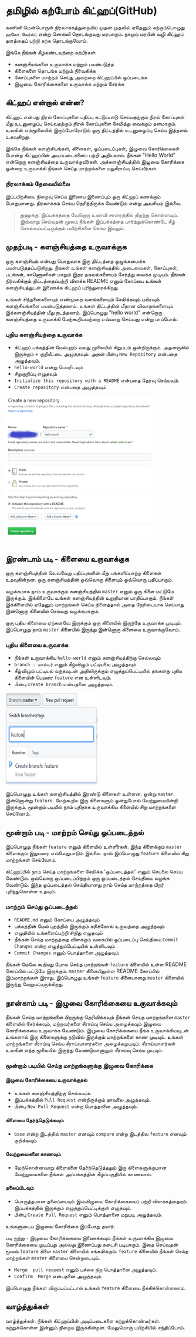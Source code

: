 # தமிழில் கற்போம் கிட்ஹப்(GitHub) 

கணினி மென்பொருள் நிரலாக்கத்துறையில் முதன் முதலில் ஏதேனும் கற்கும்பொழுது `ஹலோ வேர்ல்ட்` என்று சொல்லி தொடங்குவது மரபாகும். நாமும் மரபின் வழி கிட்ஹப் தளத்தைப் பற்றி கற்க தொடங்குவோம்.

இங்கே நீங்கள் கீழ்கண்டவற்றை கற்பீர்கள்:

- களஞ்சியங்களை உருவாக்க மற்றும் பயன்படுத்த 
- கிளைகளை தொடங்க மற்றும் நிர்வகிக்க 
- கோப்புகளை மாற்றம் செய்து அவற்றை கிட்ஹப்பில் ஒப்படைக்க
- இழுவை கோரிக்கைகளை உருவாக்க மற்றும் சேர்க்க

## கிட்ஹப் என்றால் என்ன?
கிட்ஹப் என்பது நிரல் கோப்புகளை பதிப்பு கட்டுப்பாடு செய்வதற்கும் நிரல் கோப்புகள் மீது உடனுழைப்பு செய்வதற்கும் நிரல் கோப்புகளை சேமித்து வைக்கும் தளமாகும். உலகின் எம்மூலையில் இருப்போரோடும் ஒரு திட்டத்தில் உடனுழைப்பு செய்ய இத்தளம் உதவுகிறது.

இங்கே நீங்கள் களஞ்சியங்கள், கிளைகள், ஒப்படைப்புகள், இழுவை கோரிக்கைகள் போன்ற கிட்ஹப்பின் அடிப்படைகளைப் பற்றி அறியலாம். நீங்கள் "Hello World" என்றொரு களஞ்சியத்தை உருவாக்குவீர்கள். அக்களஞ்சியத்தில் இழுவை கோரிக்கை ஒன்றை உருவாக்கி நீங்கள் செய்த மாற்றங்களை மறுசீராய்வு செய்வீர்கள்.

### நிரலாக்கம் தேவையில்லை
இப்பயிற்சியை நிறைவு செய்ய இணைய இணைப்பும் ஒரு கிட்ஹப் கணக்கும் போதுமானது. நிரலாக்கம் செய்ய தெரிந்திருக்க வேண்டும் என்று அவசியம் இல்லை.

> துணுக்கு: இப்பக்கத்தை வேறொரு உலாவி சாளரத்தில் திறந்து கொள்ளவும். இவ்வாறு செய்வதன் மூலம் நீங்கள் இப்பக்கத்தை பார்த்துக்கொண்டே கீழ் சொல்லப்பட்டிருக்கும் பயிற்சிகளை செய்ய இயலும்.

## முதற்படி - களஞ்சியத்தை உருவாக்குக
ஒரு களஞ்சியம் என்பது பொதுவாக இரு திட்டத்தை ஒழுங்கமைக்க பயன்படுத்தப்படுகிறது. நீங்கள் உங்கள் களஞ்சியத்தில் அடைவைகள், கோப்புகள், படங்கள், காணொளிகள் மாறும் இதர தகவல்களையும் சேர்த்து வைக்க முடியும். நீங்கள் நிர்வகிக்கும் திட்டத்தைப்பற்றி விளக்க README எனும் கோப்பை உங்கள் களஞ்சியத்துடன் இணைக்க கிட்ஹப் பரிந்துரைக்கிறது.

உங்கள் சிந்தனைகளையும் எண்முறை வளங்களையும் சேமிக்கவும் பகிரவும் களஞ்சியங்களை பயன்படுத்தலாம். உங்கள் திட்டத்தின் மீதான விவாதங்களையும் இக்களஞ்சியத்தின் மீது நடத்தலாம். இப்பொழுது "hello world" என்றொரு களஞ்சியத்தை உருவாக்கி மேற்கூறியவற்றை எவ்வாறு செய்வது என்று பாப்போம்.

### புதிய களஞ்சியத்தை உருவாக்க
- கிட்ஹப் பக்கத்தின் மேல்புறம் வலது மூலையில் சிறுபடம் ஒன்றிருக்கும். அதனருகில் இருக்கும் *+* குறியீட்டை அழுத்தவும். அதன் பின்பு `New Repository` என்பதை அழுத்தவும்.  
- `hello-world` என்று பெயரிடவும்
- சிறுகுறிப்பு எழுதவும்
- `Initialize this repository with a README` என்பதை தேர்வு செய்யவும்.
- `Create repository` என்பதை அழுத்தவும் 

<img src="createrepo.png" height="400" width="400"/>

## இரண்டாம் படி - கிளையை உருவாக்குக
ஒரு களஞ்சியத்தின் வெவ்வேறு பதிப்புகளின் மீது பங்களிப்பாற்ற  கிளைகள் உதவுகின்றன. ஒரு களஞ்சியத்தின் ஒவ்வொரு கிளையும் ஒவ்வொரு பதிப்பாகும். 

வழக்கமாக நாம் உருவாக்கும் களஞ்சியத்தில் `master` எனும் ஒரு கிளை மட்டுமே இருக்கும். இக்கிளையே உங்கள் களஞ்சியத்தின் உறுதியான பாதிப்பாகும். நீங்கள் இக்கிளையில் ஏதேனும் மாற்றங்கள் செய்ய நினைத்தால் அதை நேரிடையாக செய்யாது இன்னொரு கிளையில் செய்வது வழக்கமாகும்.

ஒரு புதிய கிளையை ஏற்கனவே இருக்கும் ஒரு கிளையில் இருந்தே உருவாக்க முடியும். இப்பொழுது நாம் `master` கிளையில் இருந்து இன்னொரு கிளையை உருவாக்குவோம்.

### புதிய கிளையை உருவாக்க 
- நீங்கள் உருவாக்கிய `hello-world` எனும் களஞ்சியத்திற்கு செல்லவும்
- `branch : மாஸ்டர்` எனும் கீழ்விழும் பட்டியலை அழுத்தவும் 
- கீழ்விழும் பட்டியல் வந்தவுடன் அதிலிருக்கும் எழுத்துப்பெட்டியில் தங்களது புதிய கிளையின் பெயரை `feature` என உள்ளிடவும்.
- பின்பு `create branch` என்பதனை அழுத்தவும்.   

<img src="newbranch.PNG" height="250" width="250"/>

இப்பொழுது உங்கள் களஞ்சியத்தில் இரண்டு கிளைகள் உள்ளன. ஒன்று `master`. இன்னொன்று `feature`. மேற்கூறிய இரு கிளைகளும் ஒன்றுபோல் வேற்றுமையின்றி இருக்கும். மூன்றாம் படியில் நாம் புதிதாக உருவாக்கிய கிளையில் சிறு மாற்றங்களை செய்வோம்.  

## மூன்றாம் படி - மாற்றம் செய்து ஒப்படைத்தல்
இப்பொழுது நீங்கள் `feature` எனும் கிளையில் உள்ளீர்கள். இந்த கிளைக்கும் `master` கிளைக்கும் இதுவரை எவ்வேறுபாடும் இல்லை. நாம் இப்பொழுது  `feature` கிளையில் சிறு மாற்றங்கள் செய்வோம்.

கிட்ஹப்பில் நாம் செய்த மாற்றங்களை சேமிக்க 'ஒப்படைத்தல்' எனும் செயலை செய்ய வேண்டும். ஒவ்வொரு ஒப்படைப்பிற்கும் ஒரு ஒப்படைத்தல் செய்தியை வழங்க வேண்டும். இந்த ஒப்படைத்தல் செய்தியானது நாம் செய்த மாற்றத்தை பிறர் புரிந்துகொள்ள உதவும்.

### மாற்றம் செய்து ஒப்படைத்தல் 
- `README.md` எனும் கோப்பை அழுத்தவும்
- பக்கத்தின் மேல் புறத்தில் இருக்கும் கரிக்கோல் உருவத்தை அழுத்தவும்
- எழுதியில் உங்களைப்பற்றி சிறிது எழுதவும் 
- நீங்கள் செய்த மாற்றத்தை விளக்கும் வகையில் ஒப்படைப்பு செய்தியை  `Commit Changes` என்ற எழுத்துப்பெட்டியில் உள்ளிடவும்
- `Commit Changes` எனும் பொத்தானை  அழுத்தவும்

நீங்கள் மேலே கூறியது போல செய்த மாற்றங்கள் `feature` கிளையில் உள்ள README கோப்பில் மட்டுமே இருக்கும். `master` கிளையிலுள்ள README கோப்பில் இம்மாற்றங்கள் இராது. இப்பொழுது உங்கள் `feature` கிளையானது `master` கிளையில் இருந்து வேறுபட்டிருக்கிறது.

## நான்காம் படி - இழுவை கோரிக்கையை உருவாக்கவும்
நீங்கள் செய்த மாற்றங்களை பிறருக்கு தெரிவிக்கவும் நீங்கள் செய்த மாற்றங்களை `master` கிளையில் சேர்க்கவும், மற்றவர்களை சீராய்வு செய்ய அழைக்கவும் இழுவை கோரிக்கையை உருவாக்க வேண்டும். இழுவை கோரிக்கையை நீங்க உருவாக்கியவுடன் உங்களால் இரு கிளைகளுக்கு நடுவில் இருக்கும் மாற்றங்களை காண முடியும். உங்கள் மாற்றங்களை சீராய்வு செய்ய சீராய்வாளர்களை அழைக்கமுடியும். சீராய்வாளர்கள் உலகின் எந்த மூலையில் இருந்து வேண்டுமானாலும் சீராய்வு செய்ய முடியும்.

### மூன்றாம் படியில் செய்த மாற்றங்களுக்கு இழுவை கோரிக்கை
#### இழுவை கோரிக்கையை  உருவாக்குதல் 
- உங்கள் களஞ்சியத்திற்கு செல்லவும். 
- இப்பக்கத்தில் `Pull Request` என்றிருக்கும் தாவலை அழுத்தவும்.
- பின்பு `New Pull Request` என்ற பொத்தானை அழுத்தவும்.

#### கிளையை தேர்ந்தெடுக்கவும் 
- `base` என்ற இடத்தில் `master` எனவும் `compare` என்ற இடத்தில `feature` எனவும் குறிக்கவும்

#### வேற்றுமைகளை காணவும் 
- மேற்சொன்னவாறு கிளைகளை தேர்ந்தெடுத்ததும் இரு கிளைகளுக்குமான வேற்றுமைகளை நீங்கள் அப்பக்கத்தின் கீழ்ப்பகுதியில் காணலாம்.
 
#### தலைப்பிடவும்
- பொருத்தமான தலைப்பையும் இவ்விழுவை கோரிக்கையைப் பற்றி விளக்கத்தையும் இப்பக்கத்தில் இருக்கும் எழுத்துப்பெட்டிக்குள் எழுதவும்.
- பின்பு `Create Pull Request` எனும் பொத்தானை மறுபடி அழுத்தவும். 

உங்களுடைய இழுவை கோரிக்கை இப்போது தயார்.

படி ஐந்து - இழுவை கோரிக்கையை இணைக்கவும்
நீங்கள் உருவாக்கிய இழுவை கோரிக்கையை முடிப்பது அல்லது இணைப்பது கடைசி படியாகும். இதை செய்வதன் மூலம் `feature` கிளை `master` கிளையில் சங்கமிக்கும். `feature` கிளையில் நீங்கள் செய்த மாற்றங்கள் `master` கிளையை சென்றடையும்.

- `Merge  pull request` எனும் பச்சை நிற பொத்தானை அழுத்தவும்.
- `Confirm  Merge` என்பதனை அழுத்தவும் 

இப்பொழுது நீங்கள் விருப்பப்பட்டால் உங்கள் `feature` கிளையை நீக்கிக்கொள்ளலாம்.

## வாழ்த்துக்கள் 
வாழ்த்துக்கள். நீங்கள் கிட்ஹப்பின் அடிப்படைகளை கற்றுக்கொண்டீர்கள். கற்றுக்கொள்ள இன்னும் நிறைய இருக்கின்றன. மேலுமொரு பயிற்சியில் சந்திப்போம்.
